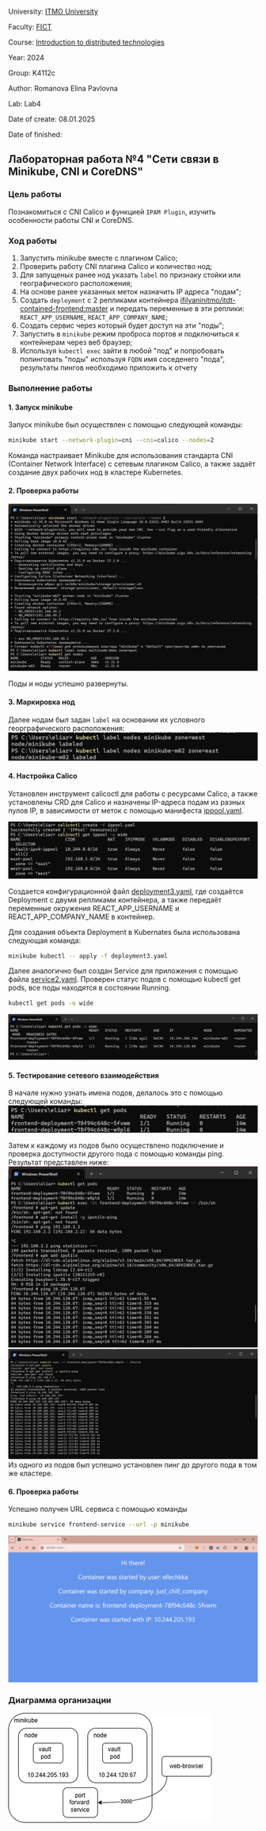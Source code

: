 University: [ITMO University](https://itmo.ru/ru/)

Faculty: [FICT](https://fict.itmo.ru)

Course: [Introduction to distributed technologies](https://github.com/itmo-ict-faculty/introduction-to-distributed-technologies)

Year: 2024

Group: K4112c

Author: Romanova Elina Pavlovna

Lab: Lab4

Date of create: 08.01.2025

Date of finished: 

## Лабораторная работа №4 "Сети связи в Minikube, CNI и CoreDNS"

### Цель работы

Познакомиться с CNI Calico и функцией `IPAM Plugin`, изучить особенности работы CNI и CoreDNS.

### Ход работы

1. Запустить minikube вместе с плагином Calico;
2. Проверить работу CNI плагина Calico и количество нод;
3. Для запущеных ранее нод указать `label` по признаку стойки или географического расположения;
4. На основе ранее указанных меток назначить IP адреса "подам";
5. Cоздать `deployment` с 2 репликами контейнера [ifilyaninitmo/itdt-contained-frontend:master](https://hub.docker.com/repository/docker/ifilyaninitmo/itdt-contained-frontend) и передать переменные в эти реплики: `REACT_APP_USERNAME`, `REACT_APP_COMPANY_NAME`;
6. Создать сервис через который будет доступ на эти "поды";
7. Запустить в `minikube` режим проброса портов и подключиться к контейнерам через веб браузер;
8. Используя `kubectl exec` зайти в любой "под" и попробовать попинговать "поды" используя `FQDN` имя соседенего "пода", результаты пингов необходимо приложить к отчету

### Выполнение работы

#### 1. Запуск minikube

Запуск minikube был осуществлен с помощью следующей команды:

```bash
minikube start --network-plugin=cni --cni=calico --nodes=2
```

Команда настраивает Minikube для использования стандарта CNI (Container Network Interface) с сетевым плагином Calico, а также задаёт создание двух рабочих нод в кластере Kubernetes.

#### 2. Проверка работы

![image](./pic1.png)

Поды и ноды успешно развернуты.

#### 3. Маркировка нод

Далее нодам был задан `label` на основании их условного георграфического расположения:
![image](./pic2.png)

#### 4. Настройка Calico

Установлен инструмент calicoctl для работы с ресурсами Calico, а также установлены CRD для Calico и назначены IP-адреса подам из разных пулов IP, в зависимости от меток с помощью манифеста [ippool.yaml](./ippool.yaml). 

![image](./pic3.png)

Cоздается конфигурационной файл [deployment3.yaml](./deployment3.yaml), где создаётся Deployment с двумя репликами контейнера, а также передаёт переменные окружения REACT_APP_USERNAME и REACT_APP_COMPANY_NAME в контейнер.

Для создания объекта Deployment в Kubernates была использована следующая команда:

```bash
minikube kubectl -- apply -f deployment3.yaml
```

Далее аналогично был cоздан Service для приложения с помощью файла [service2.yaml](./service2.yaml). Проверен статус подов с помощью kubectl get pods, все поды находятся в состоянии Running.

```bash
kubectl get pods -o wide
```
![image](./pic5.png)

#### 5. Тестирование сетевого взаимодействия

В начале нужно узнать имена подов, делалось это с помощью следующей команды:
![image](./pic4.png)

Затем к каждому из подов было осуществлено подключение и проверка доступности другого пода с помощью команды ping. Результат представлен ниже:
![image](./ping1.png)
![image](./ping2.png)
Из одного из подов был успешно установлен пинг до другого пода в том же кластере.

#### 6. Проверка работы

Успешно получен URL сервиса с помощью команды 

```bash
minikube service frontend-service --url -p minikube
```

![image](./site.png)

### Диаграмма организации

![image](./diagram.png)
